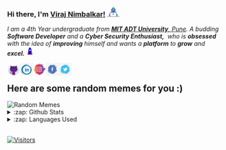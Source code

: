 ### Hi there, I'm [Viraj Nimbalkar!](https://virajnimbalkar.netlify.app/) <img src="assests/Developer.gif" width="30px">

<p>
  <em>
    I am a 4th Year undergraduate from <a href="https://www.mituniversity.edu.in/"> <b>MIT ADT University</b>, Pune</a>.  
    A budding <b>Software Developer</b> and a <b>Cyber Security Enthusiast,</b>&nbsp;  who is <b>obsessed</b>
    with the idea of <b>improving</b> himself and wants a <b>platform</b> to 
    <b>grow</b> and 
    <b>excel.</b> <img src="assests/Rocket.gif" width="16px">
  </em>  
</p>

<!-- <a href="https://twitter.com/Viraaaaaj1299">
  <img align="left" alt="Viraj Nimbalkar's Twitter" width="16px" src="https://cdn.jsdelivr.net/npm/simple-icons@v3/icons/twitter.svg" />
</a>
<a href="https://www.linkedin.com/in/viraj-nimbalkar/">
  <img align="left" alt="Viraj Nimbalkar's Linkdein" width="16px" src="https://cdn.jsdelivr.net/npm/simple-icons@v3/icons/linkedin.svg" />
</a>
<a href="https://github.com/Viraaaj">
  <img align="left" alt="Viraj Nimbalkar's Github" width="16px" src="https://cdn.jsdelivr.net/npm/simple-icons@v3/icons/github.svg" />
</a>
<a href="https://www.instagram.com/viraaaaaj.1299/?igshid=dccx1iixu7w9">
  <img align="left" alt="Viraj Nimbalkar's Instagram" width="16px" src="https://cdn.jsdelivr.net/npm/simple-icons@v3/icons/instagram.svg" />
</a>
<a href="https://www.facebook.com/vvn.viraj1299">
  <img align="left" alt="Viraj Nimbalkar's Facebook" width="16px" src="https://cdn.jsdelivr.net/npm/simple-icons@v3/icons/facebook.svg" />
</a> -->


<a href="https://github.com/Viraaaj">
  <img align="left" alt="Viraj Nimbalkar's Github" width="30px" target="_blank" src="assests/github.jpg" />
</a>
<a href="https://www.linkedin.com/in/viraj-nimbalkar/">
  <img align="left" alt="Viraj Nimbalkar's Linkdein" width="30px" target="_blank" src="assests/linkedin.jpg" />
</a>
<a href="https://www.instagram.com/viraaaaaj.1299/?igshid=dccx1iixu7w9">
  <img align="left" alt="Viraj Nimbalkar's Instagram" width="30px" target="_blank" src="assests/instagram.png" />
</a>
<a href="https://www.facebook.com/vvn.viraj1299">
  <img align="left" alt="Viraj Nimbalkar's Facebook" width="30px" target="_blank" src="assests/facebook.jpg" />
</a>
<a href="https://twitter.com/Viraaaaaj1299">
  <img align="left" alt="Viraj Nimbalkar's Twitter" width="30px" target="_blank" src="assests/twitter.jpg" />
</a>

<br/>

## Here are some random memes for you :)

<img alt="Random Memes" height="250px" src="https://web.ohidur.com/memes/random.jpg?category=programming">

<details>
  <summary>:zap: Github Stats</summary>
  <img src="https://github-readme-stats.vercel.app/api?username=Viraaaj&&show_icons=true&title_color=222222&icon_color=03A87C&text_color=333333&bg_color=ffffff">
</details>

<details>
  <summary>:zap: Languages Used</summary>
  <img src="https://github-readme-stats.vercel.app/api/top-langs/?username=Viraaaj&layout=compact&bg_color=ffffff&text_color=333333">
</details>
<br/>


[![Visitors](https://visitor-badge.glitch.me/badge?page_id=github/Viraaaj)](https://github.com/Viraaaj)
